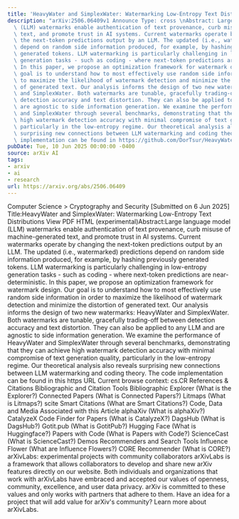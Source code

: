 ```yaml
---
title: 'HeavyWater and SimplexWater: Watermarking Low-Entropy Text Distributions'
description: "arXiv:2506.06409v1 Announce Type: cross \nAbstract: Large language model\
  \ (LLM) watermarks enable authentication of text provenance, curb misuse of machine-generated\
  \ text, and promote trust in AI systems. Current watermarks operate by changing\
  \ the next-token predictions output by an LLM. The updated (i.e., watermarked) predictions\
  \ depend on random side information produced, for example, by hashing previously\
  \ generated tokens. LLM watermarking is particularly challenging in low-entropy\
  \ generation tasks - such as coding - where next-token predictions are near-deterministic.\
  \ In this paper, we propose an optimization framework for watermark design. Our\
  \ goal is to understand how to most effectively use random side information in order\
  \ to maximize the likelihood of watermark detection and minimize the distortion\
  \ of generated text. Our analysis informs the design of two new watermarks: HeavyWater\
  \ and SimplexWater. Both watermarks are tunable, gracefully trading-off between\
  \ detection accuracy and text distortion. They can also be applied to any LLM and\
  \ are agnostic to side information generation. We examine the performance of HeavyWater\
  \ and SimplexWater through several benchmarks, demonstrating that they can achieve\
  \ high watermark detection accuracy with minimal compromise of text generation quality,\
  \ particularly in the low-entropy regime. Our theoretical analysis also reveals\
  \ surprising new connections between LLM watermarking and coding theory. The code\
  \ implementation can be found in https://github.com/DorTsur/HeavyWater_SimplexWater"
pubDate: Tue, 10 Jun 2025 00:00:00 -0400
source: arXiv AI
tags:
- arxiv
- ai
- research
url: https://arxiv.org/abs/2506.06409
---
```


Computer Science > Cryptography and Security
[Submitted on 6 Jun 2025]
Title:HeavyWater and SimplexWater: Watermarking Low-Entropy Text Distributions
View PDF HTML (experimental)Abstract:Large language model (LLM) watermarks enable authentication of text provenance, curb misuse of machine-generated text, and promote trust in AI systems. Current watermarks operate by changing the next-token predictions output by an LLM. The updated (i.e., watermarked) predictions depend on random side information produced, for example, by hashing previously generated tokens. LLM watermarking is particularly challenging in low-entropy generation tasks - such as coding - where next-token predictions are near-deterministic. In this paper, we propose an optimization framework for watermark design. Our goal is to understand how to most effectively use random side information in order to maximize the likelihood of watermark detection and minimize the distortion of generated text. Our analysis informs the design of two new watermarks: HeavyWater and SimplexWater. Both watermarks are tunable, gracefully trading-off between detection accuracy and text distortion. They can also be applied to any LLM and are agnostic to side information generation. We examine the performance of HeavyWater and SimplexWater through several benchmarks, demonstrating that they can achieve high watermark detection accuracy with minimal compromise of text generation quality, particularly in the low-entropy regime. Our theoretical analysis also reveals surprising new connections between LLM watermarking and coding theory. The code implementation can be found in this https URL
Current browse context:
cs.CR
References & Citations
Bibliographic and Citation Tools
Bibliographic Explorer (What is the Explorer?)
Connected Papers (What is Connected Papers?)
Litmaps (What is Litmaps?)
scite Smart Citations (What are Smart Citations?)
Code, Data and Media Associated with this Article
alphaXiv (What is alphaXiv?)
CatalyzeX Code Finder for Papers (What is CatalyzeX?)
DagsHub (What is DagsHub?)
Gotit.pub (What is GotitPub?)
Hugging Face (What is Huggingface?)
Papers with Code (What is Papers with Code?)
ScienceCast (What is ScienceCast?)
Demos
Recommenders and Search Tools
Influence Flower (What are Influence Flowers?)
CORE Recommender (What is CORE?)
arXivLabs: experimental projects with community collaborators
arXivLabs is a framework that allows collaborators to develop and share new arXiv features directly on our website.
Both individuals and organizations that work with arXivLabs have embraced and accepted our values of openness, community, excellence, and user data privacy. arXiv is committed to these values and only works with partners that adhere to them.
Have an idea for a project that will add value for arXiv's community? Learn more about arXivLabs.